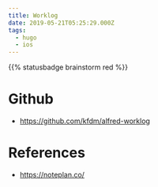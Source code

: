 ```yaml
---
title: Worklog
date: 2019-05-21T05:25:29.000Z
tags:
  - hugo
  - ios
---
```


{{% statusbadge brainstorm red %}}

# Github

- <https://github.com/kfdm/alfred-worklog>

# References

- <https://noteplan.co/>
